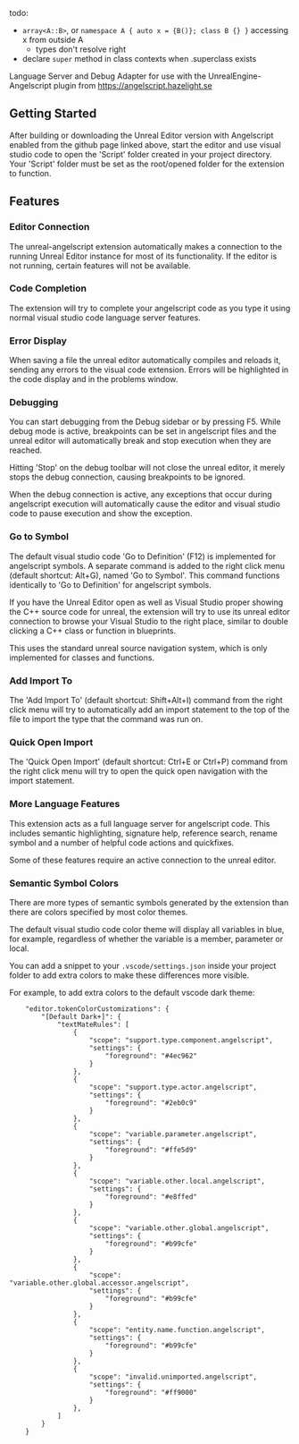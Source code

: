 todo:

* `array<A::B>`, or `namespace A { auto x = {B()}; class B {} }` accessing x from outside A
  * types don't resolve right
* declare `super` method in class contexts when .superclass exists

Language Server and Debug Adapter for use with the UnrealEngine-Angelscript plugin from https://angelscript.hazelight.se

## Getting Started
After building or downloading the Unreal Editor version with Angelscript
enabled from the github page linked above, start the editor and use visual
studio code to open the 'Script' folder created in your project directory.
Your 'Script' folder must be set as the root/opened folder for the extension to
function.

## Features
### Editor Connection
The unreal-angelscript extension automatically makes a connection to the
running Unreal Editor instance for most of its functionality. If the editor
is not running, certain features will not be available.

### Code Completion
The extension will try to complete your angelscript code as you type it
using normal visual studio code language server features.

### Error Display
When saving a file the unreal editor automatically compiles and reloads it,
sending any errors to the visual code extension. Errors will be highlighted
in the code display and in the problems window.

### Debugging
You can start debugging from the Debug sidebar or by pressing F5. While
debug mode is active, breakpoints can be set in angelscript files and
the unreal editor will automatically break and stop execution when
they are reached.

Hitting 'Stop' on the debug toolbar will not close the unreal editor,
it merely stops the debug connection, causing breakpoints to be ignored.

When the debug connection is active, any exceptions that occur during
angelscript execution will automatically cause the editor and visual
studio code to pause execution and show the exception.

### Go to Symbol
The default visual studio code 'Go to Definition' (F12) is implemented for
angelscript symbols. A separate command is added to the right click menu
(default shortcut: Alt+G), named 'Go to Symbol'. This command functions
identically to 'Go to Definition' for angelscript symbols.

If you have the Unreal Editor open as well as Visual Studio proper showing
the C++ source code for unreal, the extension will try to use its
unreal editor connection to browse your Visual Studio to the right place,
similar to double clicking a C++ class or function in blueprints.

This uses the standard unreal source navigation system, which is only
implemented for classes and functions.

### Add Import To
The 'Add Import To' (default shortcut: Shift+Alt+I) command from the
right click menu will try to automatically add an import statement
to the top of the file to import the type that the command was run on.

### Quick Open Import
The 'Quick Open Import' (default shortcut: Ctrl+E or Ctrl+P) command from the
right click menu will try to open the quick open navigation with the import
statement.

### More Language Features
This extension acts as a full language server for angelscript code. This includes
semantic highlighting, signature help, reference search, rename symbol and a number
of helpful code actions and quickfixes.

Some of these features require an active connection to the unreal editor.

### Semantic Symbol Colors
There are more types of semantic symbols generated by the extension than there
are colors specified by most color themes.

The default visual studio code color theme will display all variables in blue,
for example, regardless of whether the variable is a member, parameter or local.

You can add a snippet to your `.vscode/settings.json` inside your project folder
to add extra colors to make these differences more visible.

For example, to add extra colors to the default vscode dark theme:

```
    "editor.tokenColorCustomizations": {
		"[Default Dark+]": {
			"textMateRules": [
				{
					"scope": "support.type.component.angelscript",
					"settings": {
						"foreground": "#4ec962"
					}
				},
				{
					"scope": "support.type.actor.angelscript",
					"settings": {
						"foreground": "#2eb0c9"
					}
				},
				{
					"scope": "variable.parameter.angelscript",
					"settings": {
						"foreground": "#ffe5d9"
					}
				},
				{
					"scope": "variable.other.local.angelscript",
					"settings": {
						"foreground": "#e8ffed"
					}
				},
				{
					"scope": "variable.other.global.angelscript",
					"settings": {
						"foreground": "#b99cfe"
					}
				},
				{
					"scope": "variable.other.global.accessor.angelscript",
					"settings": {
						"foreground": "#b99cfe"
					}
				},
				{
					"scope": "entity.name.function.angelscript",
					"settings": {
						"foreground": "#b99cfe"
					}
				},
				{
					"scope": "invalid.unimported.angelscript",
					"settings": {
						"foreground": "#ff9000"
					}
				},
			]
		}
	}
```
